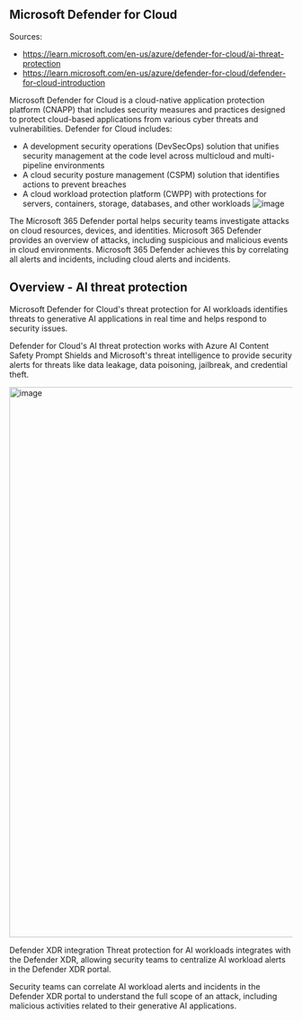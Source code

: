## Microsoft Defender for Cloud

Sources: 
- https://learn.microsoft.com/en-us/azure/defender-for-cloud/ai-threat-protection
- https://learn.microsoft.com/en-us/azure/defender-for-cloud/defender-for-cloud-introduction

Microsoft Defender for Cloud is a cloud-native application protection platform (CNAPP) that includes security measures and practices designed to protect cloud-based applications from various cyber threats and vulnerabilities. Defender for Cloud includes:
- A development security operations (DevSecOps) solution that unifies security management at the code level across multicloud and multi-pipeline environments
- A cloud security posture management (CSPM) solution that identifies actions to prevent breaches
- A cloud workload protection platform (CWPP) with protections for servers, containers, storage, databases, and other workloads
![image](https://github.com/user-attachments/assets/8a1ad1bf-bd8d-475d-9991-f6f72e500ad7)

The Microsoft 365 Defender portal helps security teams investigate attacks on cloud resources, devices, and identities. Microsoft 365 Defender provides an overview of attacks, including suspicious and malicious events in cloud environments. Microsoft 365 Defender achieves this by correlating all alerts and incidents, including cloud alerts and incidents.
## Overview - AI threat protection

Microsoft Defender for Cloud's threat protection for AI workloads identifies threats to generative AI applications in real time and helps respond to security issues.

Defender for Cloud's AI threat protection works with Azure AI Content Safety Prompt Shields and Microsoft's threat intelligence to provide security alerts for threats like data leakage, data poisoning, jailbreak, and credential theft.

<img width="979" alt="image" src="https://github.com/user-attachments/assets/5f9916b2-57eb-4232-8c21-abb84625e622" />

Defender XDR integration
Threat protection for AI workloads integrates with the Defender XDR, allowing security teams to centralize AI workload alerts in the Defender XDR portal.

Security teams can correlate AI workload alerts and incidents in the Defender XDR portal to understand the full scope of an attack, including malicious activities related to their generative AI applications.

